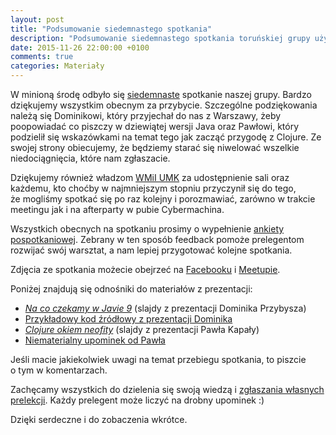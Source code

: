```yaml
---
layout: post
title: "Podsumowanie siedemnastego spotkania"
description: "Podsumowanie siedemnastego spotkania toruńskiej grupy użytkowników języka Java."
date: 2015-11-26 22:00:00 +0100
comments: true
categories: Materiały
---
```

W&nbsp;minioną środę odbyło się <a href="{{root_url}}/news/2015/11/15/spotkanie-17/">siedemnaste</a> spotkanie naszej grupy. Bardzo dziękujemy wszystkim obecnym za przybycie. Szczególne podziękowania należą się Dominikowi, który przyjechał do nas z Warszawy, żeby poopowiadać co piszczy w dziewiątej wersji Java oraz Pawłowi, który podzielił się wskazówkami na temat tego jak zacząć przygodę z Clojure. Ze swojej strony obiecujemy, że będziemy starać się niwelować wszelkie niedociągnięcia, które nam zgłaszacie.

Dziękujemy również władzom <a href="https://www.mat.umk.pl" target="_blank">WMiI UMK</a> za&nbsp;udostępnienie sali oraz każdemu, kto choćby w&nbsp;najmniejszym stopniu przyczynił się do tego, że&nbsp;mogliśmy spotkać się po raz kolejny i&nbsp;porozmawiać, zarówno w&nbsp;trakcie meetingu jak i&nbsp;na afterparty w&nbsp;pubie Cybermachina.

Wszystkich obecnych na&nbsp;spotkaniu prosimy o&nbsp;wypełnienie <a href="https://docs.google.com/forms/d/1qGP4RO3CtVafrX21Yq5aonPP00AL4eV4pFdpSnxzcBE/viewform" target="_blank">ankiety pospotkaniowej</a>. Zebrany w&nbsp;ten sposób feedback pomoże prelegentom rozwijać swój warsztat, a&nbsp;nam lepiej przygotować kolejne spotkania. <!--more-->

Zdjęcia ze spotkania możecie obejrzeć na&nbsp;<a href="https://www.facebook.com/media/set/?set=a.1705459696344183.1073741848.1472639746292847" target="_blank">Facebooku</a> i&nbsp;<a href="http://www.meetup.com/Torun-JUG/photos/26577402/" target="_blank">Meetupie</a>.

Poniżej znajdują się odnośniki do materiałów z&nbsp;prezentacji:
<ul>
  <li>
    <a href="{{root_url}}/materials/meetings/17/Na_co_czekamy_w_Javie_9_by_Dominik_Przybysz.pdf" target="_blank">
      <em>Na co czekamy w Javie 9</em></a> (slajdy z&nbsp;prezentacji Dominika Przybysza)
  </li>
  <li>
    <a href="https://github.com/alien11689/whats-new-in-java-9" target="_blank">
      Przykładowy kod źródłowy z prezentacji Dominika</a>
  </li>
  <li>
    <a href="{{root_url}}/materials/meetings/17/Clojure_okiem_neofity_by_Pawel_Kapala.pdf" target="_blank">
      <em>Clojure okiem neofity</em></a> (slajdy z&nbsp;prezentacji Pawła Kapały)
  </li>
  <li>
    <a href="http://www.meetup.com/Torun-JUG/events/226787041/comments/458018087/" target="_blank">
      Niematerialny upominek od Pawła</a>
  </li>
</ul>

Jeśli macie jakiekolwiek uwagi na&nbsp;temat przebiegu spotkania, to&nbsp;piszcie o&nbsp;tym w&nbsp;komentarzach.

Zachęcamy wszystkich do dzielenia się swoją wiedzą i&nbsp;<a href="{{root_url}}/speakers/">zgłaszania własnych prelekcji</a>. Każdy prelegent może liczyć na drobny upominek :)

Dzięki serdeczne i&nbsp;do zobaczenia wkrótce.